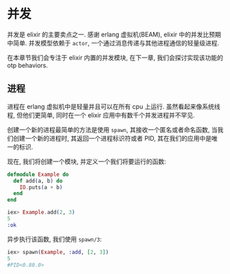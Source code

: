 # 并发

并发是 elixir 的主要卖点之一. 感谢 erlang 虚拟机(BEAM), elixir 中的并发比预期中简单. 并发模型依赖于 `actor`, 一个通过消息传递与其他进程通信的轻量级进程.

在本章节我们会专注于 elixir 内置的并发模块, 在下一章, 我们会探讨实现该功能的 otp behaviors.

## 进程

进程在 erlang 虚拟机中是轻量并且可以在所有 cpu 上运行. 虽然看起来像系统线程, 但他们更简单, 同时在一个 elixir 应用中有数千个并发进程并不罕见.

创建一个新的进程最简单的方法是使用 `spawn`, 其接收一个匿名或者命名函数, 当我们创建一个新的进程时, 其返回一个进程标识符或者 PID, 其在我们的应用中是唯一的标识. 

现在, 我们将创建一个模块, 并定义一个我们将要运行的函数:
```elixir
defmodule Example do
  def add(a, b) do
    IO.puts(a + b)
  end
end

iex> Example.add(2, 3)
5
:ok
```

异步执行该函数, 我们使用 `spawn/3`:
```elixir
iex> spawn(Example, :add, [2, 3])
5
#PID<0.80.0>
```

